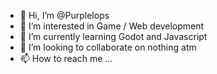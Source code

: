 - 👋 Hi, I’m @Purplelops
- 👀 I’m interested in Game / Web development
- 🌱 I’m currently learning Godot and Javascript
- 💞️ I’m looking to collaborate on nothing atm
- 📫 How to reach me ...

<!---
Purplelops/Purplelops is a ✨ special ✨ repository because its `README.md` (this file) appears on your GitHub profile.
You can click the Preview link to take a look at your changes.
--->
